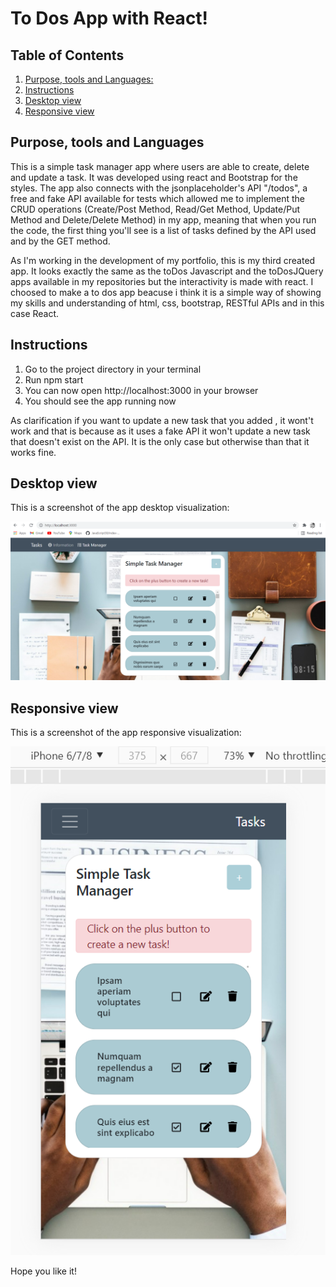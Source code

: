 # To Dos App with React!

## Table of Contents

1. [Purpose, tools and Languages:](#purpose-tools-and-languages)
2. [Instructions](#instructions)
3. [Desktop view](#desktop-view)
4. [Responsive view](#responsive-view)

<a name="purpose"></a>

## Purpose, tools and Languages

This is a simple task manager app where users are able to create, delete and update a task. It was developed using react and Bootstrap for the styles.
The app also connects with the jsonplaceholder's API "/todos", a free and fake API available for tests which allowed me to implement the CRUD operations (Create/Post Method, Read/Get Method, Update/Put Method and Delete/Delete Method) in my app, meaning that when you run the code, the first thing you'll see is a list of tasks defined by the API used and by the GET method.

As I'm working in the development of my portfolio, this is my third created app. It looks exactly the same as the toDos Javascript and the toDosJQuery apps available in my repositories but the interactivity is made with react. I choosed to make a to dos app beacuse i think it is a simple way of showing my skills and understanding of html, css, bootstrap, RESTful APIs and in this case React.

## Instructions

1. Go to the project directory in your terminal
2. Run npm start
3. You can now open http://localhost:3000 in your browser
4. You should see the app running now

As clarification if you want to update a new task that you added , it wont't work and that is because as it uses a fake API it won't update a new task that doesn't exist on the API. It is the only case but otherwise than that it works fine.

## Desktop view

This is a screenshot of the app desktop visualization:

![Screenshot of how the desktop image looks](/views/desktop.png?raw=true "Desktop design")

## Responsive view

This is a screenshot of the app responsive visualization:

![Screenshot of how the desktop image looks](/views/responsive.png?raw=true "Desktop design")

Hope you like it!
